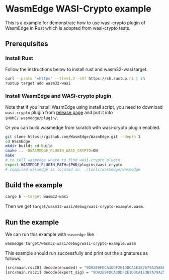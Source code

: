 # WasmEdge WASI-Crypto example

This is a example for demonstrate how to use wasi-crypto plugin of WasmEdge in Rust which is adopted from wasi-crypto tests.

## Prerequisites

### Install Rust

Follow the instructions below to install rust and wasm32-wasi target.

```bash
curl --proto '=https' --tlsv1.2 -sSf https://sh.rustup.rs | sh
rustup target add wasm32-wasi
```

### Install WasmEdge and WASI-crypto plugin

Note that if you install WasmEdge using install script, you need to download `wasi-crypto` plugin from [release page](https://github.com/WasmEdge/WasmEdge/releases/) and put it into `$HOME/.wasmedge/plugin/`.

Or you can build wasmedge from scratch with wasi-crypto plugin enabled.

```bash
git clone https://github.com/WasmEdge/WasmEdge.git --depth 1
cd WasmEdge
mkdir build; cd build
cmake .. -DWASMEDGE_PLUGIN_WASI_CRYPTO=ON
make
# to tell wasmedge where to find wasi-crypto plugin.
export WASMEDGE_PLUGIN_PATH=$PWD/plugins/wasi_crypto
# compiled wasmedge is located in: ./tools/wasmedge/wasmedge
```

## Build the example

```bash
cargo b --target wasm32-wasi
```

Then we get `target/wasm32-wasi/debug/wasi-crypto-example.wasm`.

## Run the example

We can run this example with `wasmedge` like

```bash
wasmedge target/wasm32-wasi/debug/wasi-crypto-example.wasm
```

This example should run successfully and print out the signatures as follows.

```bash
[src/main.rs:20] decode(encoded) = "9D92E9FDCA3DDF2E1DDCA1E3B7A79A25B6E4AFFCABF5F9FF4D960B152AB830E9EB978BD3DA89C42BBFE5A2C2AEB0AF1DD178FB4BCD833B587D118F59BBB4D"
[src/main.rs:21] decode(export_sig) = "9D92E9FDCA3DDF2E1DDCA1E3B7A79A25B6E4AFFCABF5F9FF4D960B152AB830E9EB978BD3DA89C42BBFE5A2C2AEB0AF1DD178FB4BCD833B587D118F59BBB4D"
```
